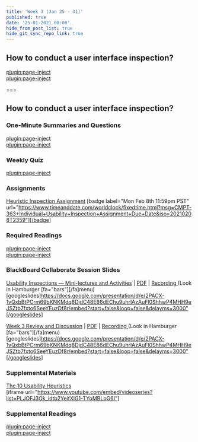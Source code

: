 ```yaml
---
title: 'Week 3 (Jan 25 - 31)'
published: true
date: '25-01-2021 00:00'
hide_from_post_list: true
hide_git_sync_repo_link: true
---
```


## How to conduct a user interface inspection?   

[plugin:page-inject](../../weekly-readings/week-03-1?template=partials/embedlycardlinkonly)  
[plugin:page-inject](../../weekly-readings/week-03-2?template=partials/embedlycardlinkonly)  

===

## **How to conduct a user interface inspection?**

### One-Minute Summaries and Questions  
[plugin:page-inject](../../lms-assignments/one-minute-summaries/week-03-1)  
[plugin:page-inject](../../lms-assignments/one-minute-summaries/week-03-2)  

### Weekly Quiz
[plugin:page-inject](../../lms-assignments/weekly-review-quizzes/week-03)  

### Assignments
[Heuristic Inspection Assignment](https://canvas.sfu.ca/courses/56304/assignments/553598) [badge label="Mon Feb 8th 11:59pm PST" url="https://www.timeanddate.com/worldclock/fixedtime.html?msg=CMPT-363+Individual+Usability+Inspection+Assignment+Due+Date&iso=20210208T2359"][/badge]    

### Required Readings  
[plugin:page-inject](../../weekly-readings/week-03-1)  
[plugin:page-inject](../../weekly-readings/week-03-2)  

### BlackBoard Collaborate Session Slides
[Usability Inspections — Mini-lectures and Activities](https://docs.google.com/presentation/d/e/2PACX-1vQxbBtPCrm69bKNKMdq8DjdC48E86dEChu9uhrlAzAuFl0ShhwP4MHH9eJSZtb7fxto6SeeYEuzDf8r/pub?start=false&loop=false&delayms=3000) | [PDF](#) | [Recording ](https://canvas.sfu.ca/courses/56304/external_tools/3544) (Look in Hamburger [fa="bars"][/fa]menu)
[googleslides]https://docs.google.com/presentation/d/e/2PACX-1vQxbBtPCrm69bKNKMdq8DjdC48E86dEChu9uhrlAzAuFl0ShhwP4MHH9eJSZtb7fxto6SeeYEuzDf8r/embed?start=false&loop=false&delayms=3000"[/googleslides]

[Week 3 Review and Discussion](https://docs.google.com/presentation/d/e/2PACX-1vQxbBtPCrm69bKNKMdq8DjdC48E86dEChu9uhrlAzAuFl0ShhwP4MHH9eJSZtb7fxto6SeeYEuzDf8r/pub?start=false&loop=false&delayms=3000) | [PDF](#) | [Recording ](https://canvas.sfu.ca/courses/56304/external_tools/3544) (Look in Hamburger [fa="bars"][/fa]menu)
[googleslides]https://docs.google.com/presentation/d/e/2PACX-1vQxbBtPCrm69bKNKMdq8DjdC48E86dEChu9uhrlAzAuFl0ShhwP4MHH9eJSZtb7fxto6SeeYEuzDf8r/embed?start=false&loop=false&delayms=3000"[/googleslides]

### Supplemental Materials  
[The 10 Usability Heuristics](https://www.youtube.com/playlist?list=PLJOFJ3Ok_idtb2YeifXlG1-TYoMBLoG6I)  
[iframe url="https://www.youtube.com/embed/videoseries?list=PLJOFJ3Ok_idtb2YeifXlG1-TYoMBLoG6I"]

### Supplemental Readings  
[plugin:page-inject](../../ux-techniques-guide/how-to-conduct-a-user-interface-inspection/cognitive-walkthroughs)  
[plugin:page-inject](../../ux-techniques-guide/how-to-conduct-a-user-interface-inspection/heuristic-evaluations)  
